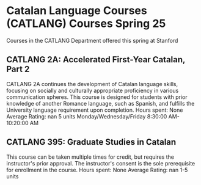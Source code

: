 # Catalan Language Courses (CATLANG) Courses Spring 25 
Courses in the CATLANG Department offered this spring at Stanford
 ## CATLANG 2A: Accelerated First-Year Catalan, Part 2
CATLANG 2A continues the development of Catalan language skills, focusing on socially and culturally appropriate proficiency in various communication spheres. This course is designed for students with prior knowledge of another Romance language, such as Spanish, and fulfills the University language requirement upon completion.
Hours spent: None
Average Rating: nan
5 units
Monday/Wednesday/Friday 8:30:00 AM-10:20:00 AM
## CATLANG 395: Graduate Studies in Catalan
This course can be taken multiple times for credit, but requires the instructor's prior approval. The instructor's consent is the sole prerequisite for enrollment in the course.
Hours spent: None
Average Rating: nan
1-5 units